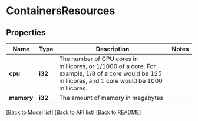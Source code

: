 # ContainersResources

## Properties

Name | Type | Description | Notes
------------ | ------------- | ------------- | -------------
**cpu** | **i32** | The number of CPU cores in millicores, or 1/1000 of a core. For example, 1/8 of a core would be 125 millicores, and 1 core would be 1000 millicores. | 
**memory** | **i32** | The amount of memory in megabytes | 

[[Back to Model list]](../README.md#documentation-for-models) [[Back to API list]](../README.md#documentation-for-api-endpoints) [[Back to README]](../README.md)


